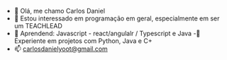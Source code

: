- 👋 Olá, me chamo Carlos Daniel
- 👀 Estou interessado em programação em geral, especialmente em ser um TEACHLEAD
- 🌱 Aprendend: Javascript - react/angulalr / Typescript e Java
-🤖 Experiente em projetos com Python, Java e C+
- 📫 carlosdanielyoot@gmail.com
